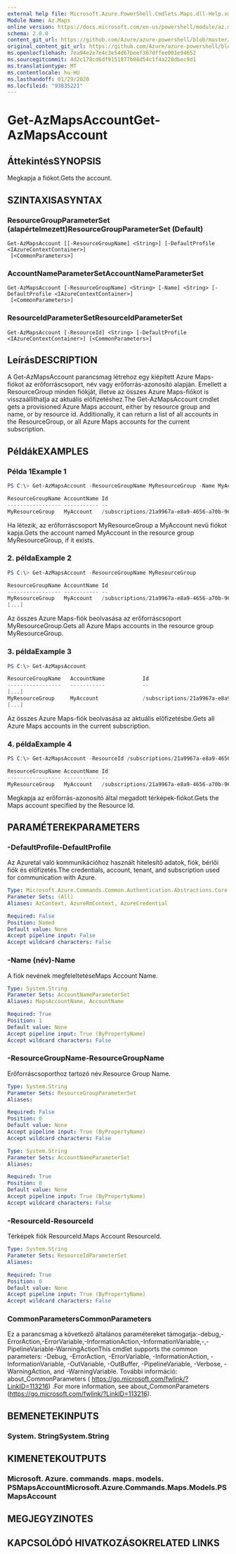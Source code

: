 ```yaml
---
external help file: Microsoft.Azure.PowerShell.Cmdlets.Maps.dll-Help.xml
Module Name: Az.Maps
online version: https://docs.microsoft.com/en-us/powershell/module/az.maps/get-azmapsaccount
schema: 2.0.0
content_git_url: https://github.com/Azure/azure-powershell/blob/master/src/Maps/Maps/help/Get-AzMapsAccount.md
original_content_git_url: https://github.com/Azure/azure-powershell/blob/master/src/Maps/Maps/help/Get-AzMapsAccount.md
ms.openlocfilehash: 7ea94e2e7e4c3e54d67beef367dffee001e94652
ms.sourcegitcommit: 4d2c178cd6df9151877b08d54c1f4a228dbec9d1
ms.translationtype: MT
ms.contentlocale: hu-HU
ms.lasthandoff: 01/29/2020
ms.locfileid: "93835221"
---
```

# <span data-ttu-id="c4561-101">Get-AzMapsAccount</span><span class="sxs-lookup"><span data-stu-id="c4561-101">Get-AzMapsAccount</span></span>

## <span data-ttu-id="c4561-102">Áttekintés</span><span class="sxs-lookup"><span data-stu-id="c4561-102">SYNOPSIS</span></span>
<span data-ttu-id="c4561-103">Megkapja a fiókot.</span><span class="sxs-lookup"><span data-stu-id="c4561-103">Gets the account.</span></span>

## <span data-ttu-id="c4561-104">SZINTAXISA</span><span class="sxs-lookup"><span data-stu-id="c4561-104">SYNTAX</span></span>

### <span data-ttu-id="c4561-105">ResourceGroupParameterSet (alapértelmezett)</span><span class="sxs-lookup"><span data-stu-id="c4561-105">ResourceGroupParameterSet (Default)</span></span>
```
Get-AzMapsAccount [[-ResourceGroupName] <String>] [-DefaultProfile <IAzureContextContainer>]
 [<CommonParameters>]
```

### <span data-ttu-id="c4561-106">AccountNameParameterSet</span><span class="sxs-lookup"><span data-stu-id="c4561-106">AccountNameParameterSet</span></span>
```
Get-AzMapsAccount [-ResourceGroupName] <String> [-Name] <String> [-DefaultProfile <IAzureContextContainer>]
 [<CommonParameters>]
```

### <span data-ttu-id="c4561-107">ResourceIdParameterSet</span><span class="sxs-lookup"><span data-stu-id="c4561-107">ResourceIdParameterSet</span></span>
```
Get-AzMapsAccount [-ResourceId] <String> [-DefaultProfile <IAzureContextContainer>] [<CommonParameters>]
```

## <span data-ttu-id="c4561-108">Leírás</span><span class="sxs-lookup"><span data-stu-id="c4561-108">DESCRIPTION</span></span>
<span data-ttu-id="c4561-109">A Get-AzMapsAccount parancsmag létrehoz egy kiépített Azure Maps-fiókot az erőforráscsoport, név vagy erőforrás-azonosító alapján. Emellett a ResourceGroup minden fiókját, illetve az összes Azure Maps-fiókot is visszaállíthatja az aktuális előfizetéshez.</span><span class="sxs-lookup"><span data-stu-id="c4561-109">The Get-AzMapsAccount cmdlet gets a provisioned Azure Maps account, either by resource group and name, or by resource id. Additionally, it can return a list of all accounts in the ResourceGroup, or all Azure Maps accounts for the current subscription.</span></span>

## <span data-ttu-id="c4561-110">Példák</span><span class="sxs-lookup"><span data-stu-id="c4561-110">EXAMPLES</span></span>

### <span data-ttu-id="c4561-111">Példa 1</span><span class="sxs-lookup"><span data-stu-id="c4561-111">Example 1</span></span>
```powershell
PS C:\> Get-AzMapsAccount -ResourceGroupName MyResourceGroup -Name MyAccount

ResourceGroupName AccountName Id
----------------- ----------- --
MyResourceGroup   MyAccount   /subscriptions/21a9967a-e8a9-4656-a70b-96ff1c4d05a0/resourceGroups/MyResourceGroup/providers/Microsoft.Maps/accounts/MyAccount
```

<span data-ttu-id="c4561-112">Ha létezik, az erőforráscsoport MyResourceGroup a MyAccount nevű fiókot kapja.</span><span class="sxs-lookup"><span data-stu-id="c4561-112">Gets the account named MyAccount in the resource group MyResourceGroup, if it exists.</span></span>

### <span data-ttu-id="c4561-113">2. példa</span><span class="sxs-lookup"><span data-stu-id="c4561-113">Example 2</span></span>
```powershell
PS C:\> Get-AzMapsAccount -ResourceGroupName MyResourceGroup

ResourceGroupName AccountName Id
----------------- ----------- --
MyResourceGroup   MyAccount   /subscriptions/21a9967a-e8a9-4656-a70b-96ff1c4d05a0/resourceGroups/MyResourceGroup/providers/Microsoft.Maps/accounts/MyAccount
[...]
```

<span data-ttu-id="c4561-114">Az összes Azure Maps-fiók beolvasása az erőforráscsoport MyResourceGroup.</span><span class="sxs-lookup"><span data-stu-id="c4561-114">Gets all Azure Maps accounts in the resource group MyResourceGroup.</span></span>

### <span data-ttu-id="c4561-115">3. példa</span><span class="sxs-lookup"><span data-stu-id="c4561-115">Example 3</span></span>
```powershell
PS C:\> Get-AzMapsAccount

ResourceGroupName   AccountName            Id
-----------------   -----------            --
[...]
MyResourceGroup     MyAccount              /subscriptions/21a9967a-e8a9-4656-a70b-96ff1c4d05a0/resourceGroups/MyResourceGroup/providers/Microsoft.Maps/accounts/MyAccount
[...]
```

<span data-ttu-id="c4561-116">Az összes Azure Maps-fiók beolvasása az aktuális előfizetésbe.</span><span class="sxs-lookup"><span data-stu-id="c4561-116">Gets all Azure Maps accounts in the current subscription.</span></span>

### <span data-ttu-id="c4561-117">4. példa</span><span class="sxs-lookup"><span data-stu-id="c4561-117">Example 4</span></span>
```powershell
PS C:\> Get-AzMapsAccount -ResourceId /subscriptions/21a9967a-e8a9-4656-a70b-96ff1c4d05a0/resourceGroups/MyResourceGroup/providers/Microsoft.Maps/accounts/MyAccount

ResourceGroupName AccountName Id
----------------- ----------- --
MyResourceGroup   MyAccount   /subscriptions/21a9967a-e8a9-4656-a70b-96ff1c4d05a0/resourceGroups/MyResourceGroup/providers/Microsoft.Maps/accounts/MyAccount
```

<span data-ttu-id="c4561-118">Megkapja az erőforrás-azonosító által megadott térképek-fiókot.</span><span class="sxs-lookup"><span data-stu-id="c4561-118">Gets the Maps account specified by the Resource Id.</span></span>

## <span data-ttu-id="c4561-119">PARAMÉTEREK</span><span class="sxs-lookup"><span data-stu-id="c4561-119">PARAMETERS</span></span>

### <span data-ttu-id="c4561-120">-DefaultProfile</span><span class="sxs-lookup"><span data-stu-id="c4561-120">-DefaultProfile</span></span>
<span data-ttu-id="c4561-121">Az Azuretal való kommunikációhoz használt hitelesítő adatok, fiók, bérlői fiók és előfizetés.</span><span class="sxs-lookup"><span data-stu-id="c4561-121">The credentials, account, tenant, and subscription used for communication with Azure.</span></span>

```yaml
Type: Microsoft.Azure.Commands.Common.Authentication.Abstractions.Core.IAzureContextContainer
Parameter Sets: (All)
Aliases: AzContext, AzureRmContext, AzureCredential

Required: False
Position: Named
Default value: None
Accept pipeline input: False
Accept wildcard characters: False
```

### <span data-ttu-id="c4561-122">-Name (név)</span><span class="sxs-lookup"><span data-stu-id="c4561-122">-Name</span></span>
<span data-ttu-id="c4561-123">A fiók nevének megfeleltetése</span><span class="sxs-lookup"><span data-stu-id="c4561-123">Maps Account Name.</span></span>

```yaml
Type: System.String
Parameter Sets: AccountNameParameterSet
Aliases: MapsAccountName, AccountName

Required: True
Position: 1
Default value: None
Accept pipeline input: True (ByPropertyName)
Accept wildcard characters: False
```

### <span data-ttu-id="c4561-124">-ResourceGroupName</span><span class="sxs-lookup"><span data-stu-id="c4561-124">-ResourceGroupName</span></span>
<span data-ttu-id="c4561-125">Erőforráscsoporthoz tartozó név.</span><span class="sxs-lookup"><span data-stu-id="c4561-125">Resource Group Name.</span></span>

```yaml
Type: System.String
Parameter Sets: ResourceGroupParameterSet
Aliases:

Required: False
Position: 0
Default value: None
Accept pipeline input: True (ByPropertyName)
Accept wildcard characters: False
```

```yaml
Type: System.String
Parameter Sets: AccountNameParameterSet
Aliases:

Required: True
Position: 0
Default value: None
Accept pipeline input: True (ByPropertyName)
Accept wildcard characters: False
```

### <span data-ttu-id="c4561-126">-ResourceId</span><span class="sxs-lookup"><span data-stu-id="c4561-126">-ResourceId</span></span>
<span data-ttu-id="c4561-127">Térképek fiók ResourceId.</span><span class="sxs-lookup"><span data-stu-id="c4561-127">Maps Account ResourceId.</span></span>

```yaml
Type: System.String
Parameter Sets: ResourceIdParameterSet
Aliases:

Required: True
Position: 0
Default value: None
Accept pipeline input: True (ByPropertyName)
Accept wildcard characters: False
```

### <span data-ttu-id="c4561-128">CommonParameters</span><span class="sxs-lookup"><span data-stu-id="c4561-128">CommonParameters</span></span>
<span data-ttu-id="c4561-129">Ez a parancsmag a következő általános paramétereket támogatja:-debug,-ErrorAction,-ErrorVariable,-InformationAction,-InformationVariable,-,-PipelineVariable-WarningAction</span><span class="sxs-lookup"><span data-stu-id="c4561-129">This cmdlet supports the common parameters: -Debug, -ErrorAction, -ErrorVariable, -InformationAction, -InformationVariable, -OutVariable, -OutBuffer, -PipelineVariable, -Verbose, -WarningAction, and -WarningVariable.</span></span> <span data-ttu-id="c4561-130">További információ: about_CommonParameters ( https://go.microsoft.com/fwlink/?LinkID=113216) .</span><span class="sxs-lookup"><span data-stu-id="c4561-130">For more information, see about_CommonParameters (https://go.microsoft.com/fwlink/?LinkID=113216).</span></span>

## <span data-ttu-id="c4561-131">BEMENETEK</span><span class="sxs-lookup"><span data-stu-id="c4561-131">INPUTS</span></span>

### <span data-ttu-id="c4561-132">System. String</span><span class="sxs-lookup"><span data-stu-id="c4561-132">System.String</span></span>

## <span data-ttu-id="c4561-133">KIMENETEK</span><span class="sxs-lookup"><span data-stu-id="c4561-133">OUTPUTS</span></span>

### <span data-ttu-id="c4561-134">Microsoft. Azure. commands. maps. models. PSMapsAccount</span><span class="sxs-lookup"><span data-stu-id="c4561-134">Microsoft.Azure.Commands.Maps.Models.PSMapsAccount</span></span>

## <span data-ttu-id="c4561-135">MEGJEGYZI</span><span class="sxs-lookup"><span data-stu-id="c4561-135">NOTES</span></span>

## <span data-ttu-id="c4561-136">KAPCSOLÓDÓ HIVATKOZÁSOK</span><span class="sxs-lookup"><span data-stu-id="c4561-136">RELATED LINKS</span></span>
